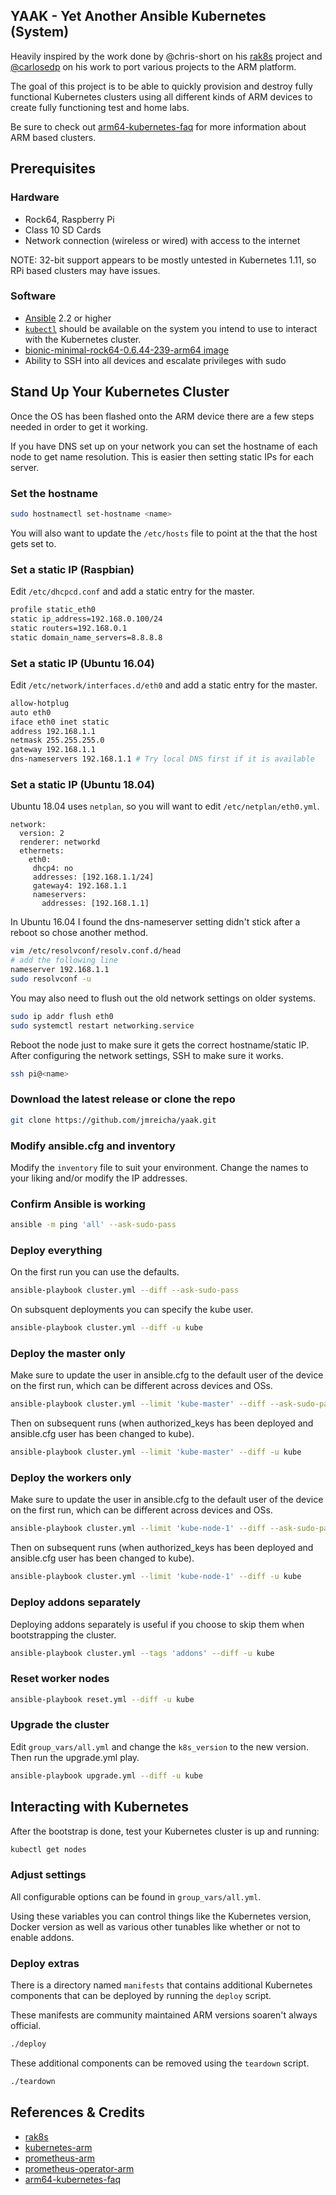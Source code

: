 ## YAAK - Yet Another Ansible Kubernetes (System)

Heavily inspired by the work done by @chris-short on his
[rak8s](https://github.com/rak8s/rak8s) project and
[@carlosedp](https://github.com/carlosedp) on his work to port various projects
to the ARM platform.

The goal of this project is to be able to quickly
provision and destroy fully functional Kubernetes clusters using all different
kinds of ARM devices to create fully functioning test and home labs.

Be sure to check out
[arm64-kubernetes-faq](https://github.com/vielmetti/arm64-kubernetes-faq) for
more information about ARM based clusters.

## Prerequisites

### Hardware

* Rock64, Raspberry Pi
* Class 10 SD Cards
* Network connection (wireless or wired) with access to the internet

NOTE: 32-bit support appears to be mostly untested in
Kubernetes 1.11, so RPi based clusters may have issues.

### Software

* [Ansible](http://docs.ansible.com/ansible/latest/intro_installation.html) 2.2
  or higher
* [`kubectl`](https://kubernetes.io/docs/tasks/tools/install-kubectl/) should be
  available on the system you intend to use to interact with the Kubernetes
  cluster.
* [bionic-minimal-rock64-0.6.44-239-arm64 image](https://github.com/ayufan-rock64/linux-build/releases/tag/0.6.44) 
* Ability to SSH into all devices and escalate privileges with sudo

## Stand Up Your Kubernetes Cluster

Once the OS has been flashed onto the ARM device there are a few steps needed in
order to get it working.

If you have DNS set up on your network you can set the
hostname of each node to get name resolution.  This is easier then setting
static IPs for each server.

### Set the hostname

```bash
sudo hostnamectl set-hostname <name>
```

You will also want to update the `/etc/hosts` file to point at the <name> that
the host gets set to. 

### Set a static IP (Raspbian)

Edit `/etc/dhcpcd.conf` and add a static entry for the master.

```bash
profile static_eth0
static ip_address=192.168.0.100/24
static routers=192.168.0.1
static domain_name_servers=8.8.8.8
```

### Set a static IP (Ubuntu 16.04)

Edit `/etc/network/interfaces.d/eth0` and add a static entry for the master.

```bash
allow-hotplug
auto eth0
iface eth0 inet static
address 192.168.1.1
netmask 255.255.255.0
gateway 192.168.1.1
dns-nameservers 192.168.1.1 # Try local DNS first if it is available
```

### Set a static IP (Ubuntu 18.04)

Ubuntu 18.04 uses `netplan`, so you will want to edit `/etc/netplan/eth0.yml`.

```
network:
  version: 2
  renderer: networkd
  ethernets:
    eth0:
     dhcp4: no
     addresses: [192.168.1.1/24]
     gateway4: 192.168.1.1
     nameservers:
       addresses: [192.168.1.1]
```

In Ubuntu 16.04 I found the dns-nameserver setting didn't stick after a reboot
so chose another method.

```bash
vim /etc/resolvconf/resolv.conf.d/head
# add the following line
nameserver 192.168.1.1
sudo resolvconf -u
```

You may also need to flush out the old network settings on older systems.

```bash
sudo ip addr flush eth0
sudo systemctl restart networking.service
```

Reboot the node just to make sure it gets the correct hostname/static IP.
After configuring the network settings, SSH to make sure it works.

```bash
ssh pi@<name>
```

### Download the latest release or clone the repo

```bash
git clone https://github.com/jmreicha/yaak.git
```

### Modify ansible.cfg and inventory

Modify the `inventory` file to suit your environment. Change the names to your
liking and/or modify the IP addresses.

### Confirm Ansible is working

```bash
ansible -m ping 'all' --ask-sudo-pass
```

### Deploy everything

On the first run you can use the defaults.

```bash
ansible-playbook cluster.yml --diff --ask-sudo-pass
```

On subsquent deployments you can specify the kube user.

```bash
ansible-playbook cluster.yml --diff -u kube
```

### Deploy the master only

Make sure to update the user in ansible.cfg  to the default user of the
device on the first run, which can be different across devices and OSs.

```bash
ansible-playbook cluster.yml --limit 'kube-master' --diff --ask-sudo-pass
```

Then on subsequent runs (when authorized_keys has been deployed and ansible.cfg
user has been changed to kube).

```bash
ansible-playbook cluster.yml --limit 'kube-master' --diff -u kube
```

### Deploy the workers only

Make sure to update the user in ansible.cfg  to the default user of the
device on the first run, which can be different across devices and OSs.

```bash
ansible-playbook cluster.yml --limit 'kube-node-1' --diff --ask-sudo-pass
```

Then on subsequent runs (when authorized_keys has been deployed and ansible.cfg
user has been changed to kube).

```bash
ansible-playbook cluster.yml --limit 'kube-node-1' --diff -u kube
```

### Deploy addons separately

Deploying addons separately is useful if you choose to skip them when
bootstrapping the cluster.

```bash
ansible-playbook cluster.yml --tags 'addons' --diff -u kube
```

### Reset worker nodes

```bash
ansible-playbook reset.yml --diff -u kube
```

### Upgrade the cluster

Edit `group_vars/all.yml` and change the `k8s_version` to the new version.  Then
run the upgrade.yml play.

```bash
ansible-playbook upgrade.yml --diff -u kube
```

## Interacting with Kubernetes

After the bootstrap is done, test your Kubernetes cluster is up and running:

```bash
kubectl get nodes
```

### Adjust settings

All configurable options can be found in `group_vars/all.yml`.

Using these variables you can control things like the Kubernetes version, Docker
version as well as various other tunables like whether or not to enable addons.

### Deploy extras

There is a directory named `manifests` that contains additional Kubernetes
components that can be deployed by running the `deploy` script.

These manifests are community maintained ARM versions soaren't always official.

```bash
./deploy
```

These additional components can be removed using the `teardown` script.

```bash
./teardown
```

## References & Credits

* [rak8s](https://rak8s.io/)
* [kubernetes-arm](https://github.com/carlosedp/kubernetes-arm)
* [prometheus-arm](https://github.com/carlosedp/prometheus-ARM)
* [prometheus-operator-arm](https://github.com/carlosedp/prometheus-operator-ARM)
* [arm64-kubernetes-faq](https://github.com/vielmetti/arm64-kubernetes-faq)
